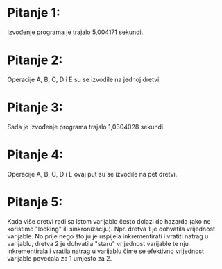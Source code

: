﻿# Pitanje 1:
Izvođenje programa je trajalo 5,004171 sekundi.

# Pitanje 2:
Operacije A, B, C, D i E su se izvodile na jednoj dretvi.

# Pitanje 3:
Sada je izvođenje programa trajalo 1,0304028 sekundi.

# Pitanje 4:
Operacije A, B, C, D i E ovaj put su se izvodile na pet dretvi.

# Pitanje 5:
Kada više dretvi radi sa istom varijablo često dolazi do hazarda (ako ne koristimo "locking" ili sinkronizaciju).
Npr. dretva 1 je dohvatila vrijednost varijable. No prije nego što ju je uspijela inkrementirati i vratiti natrag u varijablu, 
dretva 2 je dohvatila "staru" vrijednost varijable te nju inkrementirala i vratila natrag u varijablu čime se efektivno vrijednost varijable
povečala za 1 umjesto za 2.